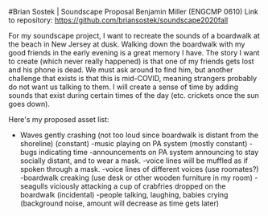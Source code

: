 #Brian Sostek | Soundscape Proposal
Benjamin Miller (ENGCMP 0610)
Link to repository: https://github.com/briansostek/soundscape2020fall

For my soundscape project, I want to recreate the sounds of a boardwalk at the beach in New Jersey at dusk. Walking down the boardwalk with my good friends in the early evening is a great memory I have. The story I want to create (which never really happened) is that one of my friends gets lost and his phone is dead. We must ask around to find him, but another challenge that exists is that this is mid-COVID, meaning strangers probably do not want us talking to them. I will create a sense of time by adding sounds that exist during certain times of the day (etc. crickets once the sun goes down). 

Here's my proposed asset list:
- Waves gently crashing (not too loud since boardwalk is distant from the shoreline) (constant)
-music playing on PA system (mostly constant)
-bugs indicating time
-announcements on PA system announcing to stay socially distant, and to wear a mask.
-voice lines will be muffled as if spoken through a mask.
-voice lines of different voices (use roomates?)
-boardwalk creaking (use desk or other wooden furniture in my room)
-seagulls viciously attacking a cup of crabfries dropped on the boardwalk (incidental)
-people talking, laughing, babies crying (background noise, amount will decrease as time gets later)
